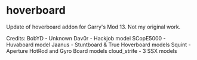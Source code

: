 hoverboard
==========

Update of hoverboard addon for Garry's Mod 13. Not my original work.

Credits:
BobYD - Unknown
Dav0r - Hackjob model
SCopE5000 - Huvaboard model
Jaanus - Stuntboard & True Hoverboard models
Squint - Aperture HotRod and Gyro Board models
cloud_strife - 3 SSX models